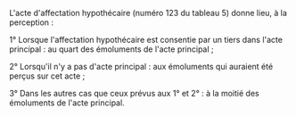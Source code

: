 L'acte d'affectation hypothécaire (numéro 123 du tableau 5) donne lieu, à la perception :   

  
 1° Lorsque l'affectation hypothécaire est consentie par un tiers dans l'acte principal : au quart des émoluments de l'acte principal ;   

  
 2° Lorsqu'il n'y a pas d'acte principal : aux émoluments qui auraient été perçus sur cet acte ;   

  
 3° Dans les autres cas que ceux prévus aux 1° et 2° : à la moitié des émoluments de l'acte principal.